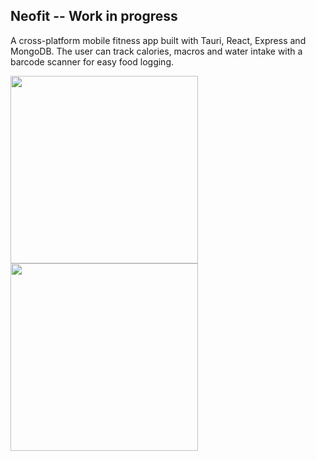 ## Neofit -- Work in progress

A cross-platform mobile fitness app built with Tauri, React, Express and MongoDB. The user can track calories, macros and water intake with a barcode scanner for easy food logging.

<img src="https://github.com/user-attachments/assets/fca342c2-798a-401f-b222-cdca493780a4" width="300rem">
<img src="https://github.com/user-attachments/assets/34c10ad6-87ad-436c-9ab2-c9270cf1aacd" width="300rem">
